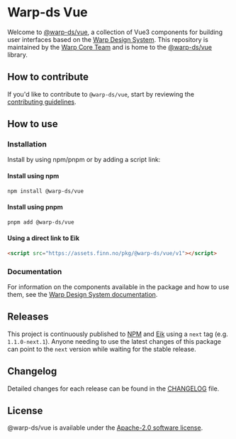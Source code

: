 # Warp-ds Vue

Welcome to [@warp-ds/vue](https://github.com/warp-ds/vue),
a collection of Vue3 components for building user interfaces based on the [Warp Design System](https://github.com/warp-ds/).
This repository is maintained by the [Warp Core Team](https://github.com/orgs/warp-ds/teams/warp-core-team)
and is home to the [@warp-ds/vue](https://www.npmjs.com/package/@warp-ds/vue) library.


## How to contribute

If you'd like to contribute to `@warp-ds/vue`,
start by reviewing the [contributing guidelines](CONTRIBUTING.md).


## How to use

### Installation

Install by using npm/pnpm or by adding a script link:

#### Install using npm
```sh
npm install @warp-ds/vue
```

#### Install using pnpm
```sh
pnpm add @warp-ds/vue
```

#### Using a direct link to Eik
```html
<script src="https://assets.finn.no/pkg/@warp-ds/vue/v1"></script>
```

### Documentation

For information on the components available in the package and how to use them,
see the [Warp Design System documentation](https://warp-ds.github.io/tech-docs/).


## Releases

This project is continuously published to [NPM](https://www.npmjs.com/package/@warp-ds/vue) and [Eik](https://assets.finn.no/pkg/@warp-ds/vue) using a `next` tag (e.g. `1.1.0-next.1`).
Anyone needing to use the latest changes of this package can point to the `next` version while waiting for the stable release.


## Changelog

Detailed changes for each release can be found in the [CHANGELOG](CHANGELOG.md) file.


## License

@warp-ds/vue is available under the [Apache-2.0 software license](https://github.com/warp-ds/vue/blob/main/LICENSE).
